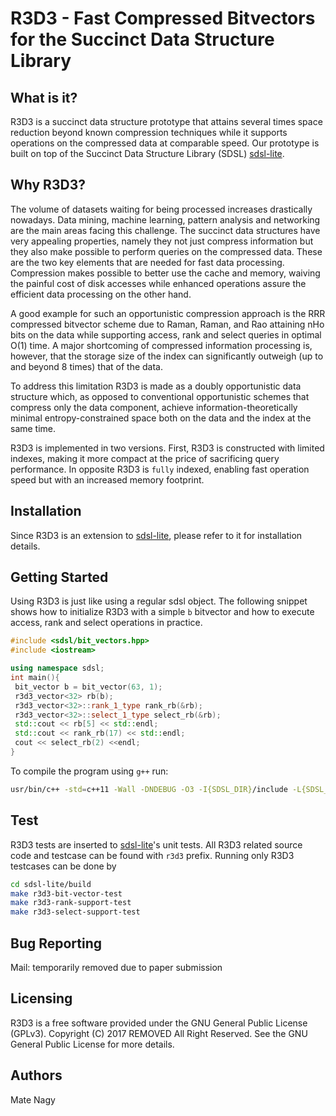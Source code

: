 R3D3 - Fast Compressed Bitvectors for the Succinct Data Structure Library
=========

What is it?
-----------

R3D3 is a succinct data structure prototype that attains several times
space reduction beyond known compression techniques while it supports
operations on the compressed data at comparable speed. Our prototype is
built on top of the Succinct Data Structure Library (SDSL) [sdsl-lite][SDSLLIT].

Why R3D3?
--------
The volume of datasets waiting for being processed increases drastically nowadays.
Data mining, machine learning, pattern analysis and networking are the main
areas facing this challenge. The succinct data structures have very appealing 
properties, namely they not just compress information but they also make possible
to perform queries on the compressed data. These are the two key elements that
are needed for fast data processing. Compression makes possible to better use the
cache and memory, waiving the painful cost of disk accesses while enhanced operations
assure the efficient data processing on the other hand. 

A good example for such an opportunistic compression approach is the RRR compressed 
bitvector scheme due to Raman, Raman, and Rao attaining nHo bits on the data while
supporting access, rank and select queries in optimal O(1) time. A major shortcoming 
of compressed information processing is, however, that the storage size of the index 
can significantly outweigh (up to and beyond 8 times) that of the data.

To address this limitation R3D3 is made as a doubly opportunistic data structure
which, as opposed to conventional opportunistic schemes that compress only the data 
component, achieve information-theoretically minimal entropy-constrained space both 
on the data and the index at the same time. 

R3D3 is implemented in two versions. First, R3D3 is constructed with limited 
indexes, making it more compact at the price of sacrificing query performance. In 
opposite R3D3 is `fully` indexed, enabling fast operation speed but with
an increased memory footprint.

Installation
------------

Since R3D3 is an extension to [sdsl-lite][SDSLLIT], please refer to it for installation
details.

Getting Started
------------

Using R3D3 is just like using a regular sdsl object. The following snippet
shows how to initialize R3D3 with a simple `b` bitvector and how to execute
access, rank and select operations in practice.

```cpp
#include <sdsl/bit_vectors.hpp>
#include <iostream>

using namespace sdsl;
int main(){
 bit_vector b = bit_vector(63, 1);
 r3d3_vector<32> rb(b);
 r3d3_vector<32>::rank_1_type rank_rb(&rb);
 r3d3_vector<32>::select_1_type select_rb(&rb);  
 std::cout << rb[5] << std::endl;
 std::cout << rank_rb(17) << std::endl;
 cout << select_rb(2) <<endl;
}
```
To compile the program using `g++` run:
```sh
usr/bin/c++ -std=c++11 -Wall -DNDEBUG -O3 -I{SDSL_DIR}/include -L{SDSL_DIR}/lib -o program program.cpp -lsdsl -ldivsufsort -ldivsufsort64
```

Test
----

R3D3 tests are inserted to [sdsl-lite][SDSLLIT]'s unit tests. All R3D3 related 
source code and testcase can be found with `r3d3` prefix. Running only R3D3 testcases
can be done by 

```sh
cd sdsl-lite/build
make r3d3-bit-vector-test
make r3d3-rank-support-test
make r3d3-select-support-test
```

Bug Reporting
------------

Mail:
temporarily removed due to paper submission

Licensing
---------

R3D3 is a free software provided under the GNU General Public License (GPLv3). 
Copyright (C) 2017 REMOVED All Right Reserved.
See the GNU General Public License for more details.

Authors
-------
Mate Nagy

[SDSLLIT]: https://github.com/simongog/sdsl-lite/wiki/Literature "Succinct Data Structure Literature"
